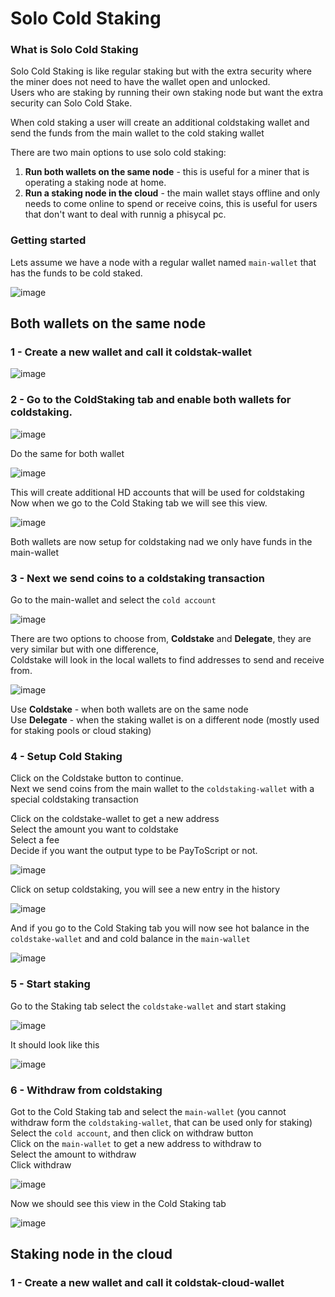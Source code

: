 # Solo Cold Staking

### What is Solo Cold Staking
 
Solo Cold Staking is like regular staking but with the extra security where the miner does not need to have the wallet open and unlocked.  
Users who are staking by running their own staking node but want the extra security can Solo Cold Stake.  

When cold staking a user will create an additional coldstaking wallet and send the funds from the main wallet to the cold staking wallet

There are two main options to use solo cold staking:  
1. **Run both wallets on the same node** - this is useful for a miner that is operating a staking node at home.  
2. **Run a staking node in the cloud** - the main wallet stays offline and only needs to come online to spend or receive coins, this is useful for users that don't want to deal with runnig a phisycal pc.  

### Getting started

Lets assume we have a node with a regular wallet named `main-wallet` that has the funds to be cold staked.

![image](https://user-images.githubusercontent.com/7487930/185090420-17afc3d9-7e80-4ac7-9a08-07efee9cf6cc.png)


## Both wallets on the same node

### 1 - Create a new wallet and call it coldstak-wallet

![image](https://user-images.githubusercontent.com/7487930/185091606-551198da-1249-457d-b799-bf88593d8e70.png)

### 2 - Go to the ColdStaking tab and enable both wallets for coldstaking.

![image](https://user-images.githubusercontent.com/7487930/185092077-85e302cf-463b-47de-986d-53e5f4023076.png)

Do the same for both wallet

![image](https://user-images.githubusercontent.com/7487930/185092192-7907e6ec-ab47-45de-8bd3-e5a56f4db729.png)

This will create additional HD accounts that will be used for coldstaking  
Now when we go to the Cold Staking tab we will see this view.  

![image](https://user-images.githubusercontent.com/7487930/185092769-3a83b573-6bc8-4e31-8e01-b73becff3c2b.png)

Both wallets are now setup for coldstaking nad we only have funds in the main-wallet    

### 3 - Next we send coins to a coldstaking transaction

Go to the main-wallet and select the `cold account`

![image](https://user-images.githubusercontent.com/7487930/185093400-8a122678-4a24-468c-b200-6e998001886a.png)

There are two options to choose from, **Coldstake** and **Delegate**, they are very similar but with one difference,   
Coldstake will look in the local wallets to find addresses to send and receive from.

![image](https://user-images.githubusercontent.com/7487930/185094035-bd0bdead-52fe-414a-aaff-b1d1a780f956.png)

Use **Coldstake** - when both wallets are on the same node  
Use **Delegate** - when the staking wallet is on a different node (mostly used for staking pools or cloud staking)  

### 4 - Setup Cold Staking

Click on the Coldstake button to continue.  
Next we send coins from the main wallet to the `coldstaking-wallet` with a special coldstaking transaction   

Click on the coldstake-wallet to get a new address  
Select the amount you want to coldstake  
Select a fee  
Decide if you want the output type to be PayToScript or not.  

![image](https://user-images.githubusercontent.com/7487930/185096864-e3487bd4-44e9-4378-8cdb-65178ed2e938.png)

Click on setup coldstaking, you will see a new entry in the history  

![image](https://user-images.githubusercontent.com/7487930/185098719-bc81aebc-dc54-4dbc-98a6-75ea950f0ab8.png)

And if you go to the Cold Staking tab you will now see hot balance in the `coldstake-wallet` and and cold balance in the `main-wallet`  

![image](https://user-images.githubusercontent.com/7487930/185099280-df934427-eb49-4707-a24c-66d62d75d71f.png)


### 5 - Start staking

Go to the Staking tab select the `coldstake-wallet` and start staking  

![image](https://user-images.githubusercontent.com/7487930/185099500-02031303-5e16-4293-a192-215c99400d06.png)

It should look like this

![image](https://user-images.githubusercontent.com/7487930/185099664-37d0b761-0a02-4be2-83c5-237dbbfb5561.png)

### 6 - Withdraw from coldstaking

Got to the Cold Staking tab and select the `main-wallet` (you cannot withdraw form the `coldstaking-wallet`, that can be used only for staking)   
Select the `cold account`, and then click on withdraw button   
Click on the `main-wallet` to get a new address to withdraw to  
Select the amount to withdraw  
Click withdraw  

![image](https://user-images.githubusercontent.com/7487930/185102351-0bbc8d4a-2192-4d1f-a48e-d77c9ccbc192.png)

Now we should see this view in the Cold Staking tab  

![image](https://user-images.githubusercontent.com/7487930/185101079-3cc75368-1348-4984-a0fc-686e506436ea.png)


## Staking node in the cloud

### 1 - Create a new wallet and call it coldstak-cloud-wallet




